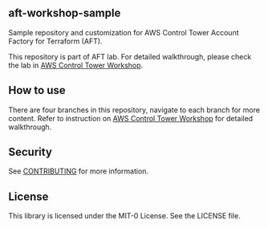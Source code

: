 ## aft-workshop-sample

Sample repository and customization for AWS Control Tower Account Factory for Terraform (AFT).

This repository is part of AFT lab. For detailed walkthrough, please check the lab in [AWS Control Tower Workshop](https://controltower.aws-management.tools/automation/).

## How to use 

There are four branches in this repository, navigate to each branch for more content. Refer to instruction on [AWS Control Tower Workshop](https://controltower.aws-management.tools/automation/) for detailed walkthrough.

## Security

See [CONTRIBUTING](CONTRIBUTING.md#security-issue-notifications) for more information.

## License

This library is licensed under the MIT-0 License. See the LICENSE file.

